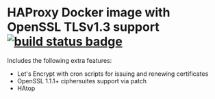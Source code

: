 # HAProxy Docker image with OpenSSL TLSv1.3 support [![build status badge](https://travis-ci.org/joramk/haproxy.svg?branch=1.9-dev)](https://travis-ci.org/joramk/haproxy/branches)
Includes the following extra features:
* Let's Encrypt with cron scripts for issuing and renewing certificates
* OpenSSL 1.1.1+ ciphersuites support via patch
* HAtop

